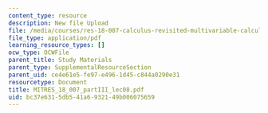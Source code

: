 ```yaml
---
content_type: resource
description: New file Upload
file: /media/courses/res-18-007-calculus-revisited-multivariable-calculus-fall-2011/bc37e6315db541a6932149b006075659_MITRES_18_007_partIII_lec08.pdf
file_type: application/pdf
learning_resource_types: []
ocw_type: OCWFile
parent_title: Study Materials
parent_type: SupplementalResourceSection
parent_uid: ce4e61e5-fe97-e496-1d45-c844a0290e31
resourcetype: Document
title: MITRES_18_007_partIII_lec08.pdf
uid: bc37e631-5db5-41a6-9321-49b006075659
---
```

